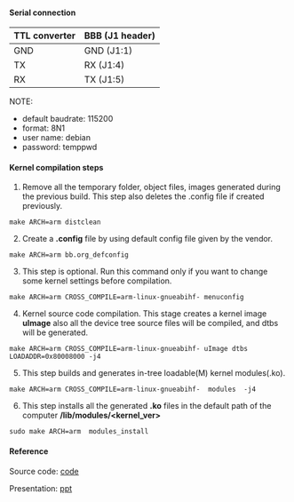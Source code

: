 #### Serial connection

| TTL converter | BBB (J1 header)  |
|---------------|------------------|
|      GND      |     GND (J1:1)   |
|      TX       |     RX (J1:4)    |
|      RX       |     TX (J1:5)    |

NOTE: 

- default baudrate: 115200
- format: 8N1
- user name: debian
- password: temppwd

#### Kernel compilation steps

1. Remove all the temporary folder, object files, images generated during the previous build. 
This step also deletes the .config file if created previously.
```
make ARCH=arm distclean
```

2. Create a **.config** file by using default config file given by the vendor.
```
make ARCH=arm bb.org_defconfig
```

3. This step is optional. Run this command only if you want to change some kernel settings before compilation.
```
make ARCH=arm CROSS_COMPILE=arm-linux-gnueabihf- menuconfig
```

4. Kernel source code compilation. This stage creates a kernel image **uImage** also all the device tree source files will be compiled, 
and dtbs will be generated.
```
make ARCH=arm CROSS_COMPILE=arm-linux-gnueabihf- uImage dtbs LOADADDR=0x80008000 -j4
```

5. This step builds and generates in-tree loadable(M) kernel modules(.ko).
```
make ARCH=arm CROSS_COMPILE=arm-linux-gnueabihf-  modules  -j4
```

6. This step installs all the generated **.ko** files in the default path of the computer **/lib/modules/<kernel_ver>**
```
sudo make ARCH=arm  modules_install
```

#### Reference

Source code:
[code](https://github.com/niekiran/linux-device-driver-1.git)

Presentation:
[ppt](https://1drv.ms/b/s!Akhv68fruLVPunnvLBoIL0-Gu-et?e=cCnfvr)


